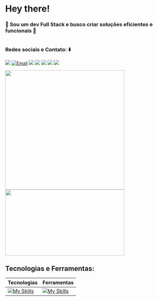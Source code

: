 # Hey there!
  ### 💠 Sou um dev Full Stack e busco criar soluções eficientes e funcionais 💠
#

### Redes sociais e Contato: ⬇️

<a href="https://linkedin.com/in/pedroo-andre" target="_blank"><img src="https://img.shields.io/badge/-LinkedIn-%231A1A1F?style=for-the-badge&logo=linkedin&logoColor=0af"></a>
<a href="mailto:pedro.andre.nv@gmail.com" target="_blank"><img src="https://img.shields.io/badge/Email-1A1A1F?style=for-the-badge&logo=gmail&logoColor=0af" alt="Email"></a>
<a href="https://github.com/Pedro-Andre" target="_blank"><img src="https://img.shields.io/badge/-GitHub-%231A1A1F?style=for-the-badge&logo=Github&logoColor=0af"></a>
<a href="https://codepen.io/pedroo-andre/pens/popular" target="_blank"><img src="https://img.shields.io/badge/CodePen-1A1A1F?style=for-the-badge&logo=codepen&logoColor=0af"></a>
<a href="https://dribbble.com/pedroo_andre" target="_blank"><img src="https://img.shields.io/badge/-Dribbble-%231A1A1F?style=for-the-badge&logo=dribbble&logoColor=0af"></a>
<a href="https://www.figma.com/@pedrooandre" target="_blank"><img src="https://img.shields.io/badge/Figma-1A1A1F?style=for-the-badge&logo=figma&logoColor=0af"></a>
<a href="https://www.instagram.com/pedro.stuff" target="_blank"><img src="https://img.shields.io/badge/-Instagram-%231A1A1F?style=for-the-badge&logo=instagram&logoColor=0af"></a>


  <img height=380 src="https://github-readme-stats.vercel.app/api?username=Pedro-Andre&show_icons=true&bg_color=40,00000030,00aacc&title_color=fff&text_color=eee&hide_border=true&border_radius=15&include_all_commits=true&text_bold=false"/> <img width=380 height=210 src="https://github-readme-stats.vercel.app/api/top-langs/?username=Pedro-Andre&layout=compact&size_weight=0.2&count_weight=0.5&langs_count=10&bg_color=40,0F2027,2C5364&title_color=fff&text_color=eee&text_bold=true&hide_border=true&border_radius=15&hide=RenderScript"/>
  

## Tecnologias e Ferramentas:

| Tecnologias                                                                                                                                                     | Ferramentas                                                                                                              |
| --------------------------------------------------------------------------------------------------------------------------------------------------------------- | ------------------------------------------------------------------------------------------------------------------------ |
| [![My Skills](https://skillicons.dev/icons?i=js,ts,java,nodejs,html,css,mysql,mongodb,postgres,react,angular,vite,bootstrap&perline=5)](https://skillicons.dev) | [![My Skills](https://skillicons.dev/icons?i=github,git,figma,vscode,postman,codepen&perline=5)](https://skillicons.dev) |
